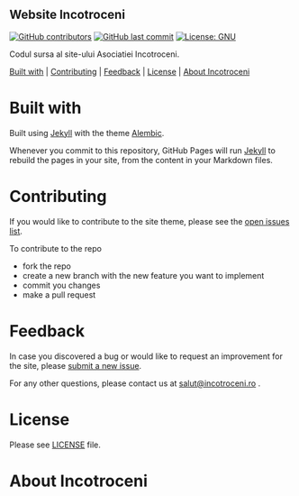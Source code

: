 ## Website Incotroceni

[![GitHub contributors](https://img.shields.io/github/contributors/incotroceni/incotroceni.github.io.svg?style=for-the-badge)](https://github.com/incotroceni/incotroceni.github.io/graphs/contributors) [![GitHub last commit](https://img.shields.io/github/last-commit/incotroceni/incotroceni.github.io.svg?style=for-the-badge)](https://github.com/incotroceni/incotroceni.github.io/commits/master) [![License: GNU](https://img.shields.io/badge/license-GNU-brightgreen.svg?style=for-the-badge)](https://opensource.org/licenses/GPL-3.0)

Codul sursa al site-ului Asociatiei Incotroceni.

[Built with](#built-with) | [Contributing](#contributing) | [Feedback](#feedback) | [License](#license) | [About Incotroceni](#about-incotroceni)

# Built with

Built using [Jekyll](https://jekyllrb.com/) with the theme [Alembic](https://github.com/daviddarnes/alembic).

Whenever you commit to this repository, GitHub Pages will run [Jekyll](https://jekyllrb.com/) to rebuild the pages in your site, from the content in your Markdown files.

# Contributing

If you would like to contribute to the site theme, please see the [open issues list](https://github.com/incotroceni/incotroceni.github.io/issues).

To contribute to the repo

- fork the repo
- create a new branch with the new feature you want to implement
- commit you changes
- make a pull request

# Feedback

In case you discovered a bug or would like to request an improvement for the site, please [submit a new issue](https://github.com/incotroceni/incotroceni.github.io/issues/new).

For any other questions, please contact us at salut@incotroceni.ro .

# License

Please see [LICENSE](LICENSE) file.

# About Incotroceni


